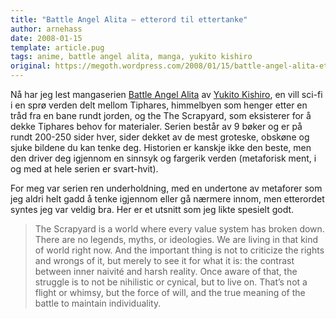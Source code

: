 ```yaml
---
title: "Battle Angel Alita – etterord til ettertanke"
author: arnehass
date: 2008-01-15
template: article.pug
tags: anime, battle angel alita, manga, yukito kishiro
original: https://megoth.wordpress.com/2008/01/15/battle-angel-alita-etterord-til-ettertanke/
---
```


<p>Nå har jeg lest mangaserien <a href="http://en.wikipedia.org/wiki/Battle_Angel_Alita">Battle Angel Alita</a> av <a href="http://en.wikipedia.org/wiki/Yukito_Kishiro">Yukito Kishiro</a>, en vill sci-fi i en sprø verden delt mellom Tiphares, himmelbyen som henger etter en tråd fra en bane rundt jorden, og the The Scrapyard, som eksisterer for å dekke Tiphares behov for materialer. Serien består av 9 bøker og er på rundt 200-250 sider hver, sider dekket av de mest groteske, obskøne og sjuke bildene du kan tenke deg. Historien er kanskje ikke den beste, men den driver deg igjennom en sinnsyk og fargerik verden (metaforisk ment, i og med at hele serien er svart-hvit).</p>
<p>For meg var serien ren underholdning, med en undertone av metaforer som jeg aldri helt gadd å tenke igjennom eller gå nærmere innom, men etterordet syntes jeg var veldig bra. Her er et utsnitt som jeg likte spesielt godt.</p>
<blockquote><p>The Scrapyard is a world where every value system has broken down. There are no legends, myths, or ideologies. We are living in that kind of world right now.  And the important thing is not to criticize the rights and wrongs of it, but merely to see it for what it is: the contrast between inner naivité and harsh reality. Once aware of that, the struggle is to not be nihilistic or cynical, but to live on. That’s not a flight or whimsy, but the force of will, and the true meaning of the battle to maintain individuality.</p></blockquote>
